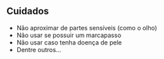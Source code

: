 ## Cuidados

 * Não aproximar de partes sensíveis (como o olho)
 * Não usar se possuir um marcapasso
 * Não usar caso tenha doença de pele
 * Dentre outros...